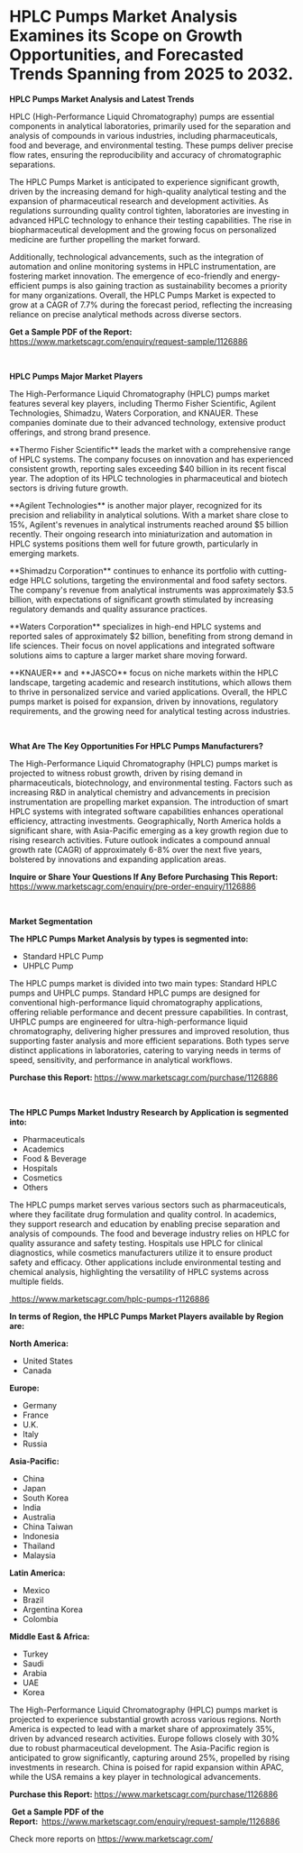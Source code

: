 <p><h1>HPLC Pumps Market Analysis Examines its Scope on Growth Opportunities, and Forecasted Trends Spanning from 2025 to 2032.</h1></p><p><strong>HPLC Pumps Market Analysis and Latest Trends</strong></p>
<p><p>HPLC (High-Performance Liquid Chromatography) pumps are essential components in analytical laboratories, primarily used for the separation and analysis of compounds in various industries, including pharmaceuticals, food and beverage, and environmental testing. These pumps deliver precise flow rates, ensuring the reproducibility and accuracy of chromatographic separations.</p><p>The HPLC Pumps Market is anticipated to experience significant growth, driven by the increasing demand for high-quality analytical testing and the expansion of pharmaceutical research and development activities. As regulations surrounding quality control tighten, laboratories are investing in advanced HPLC technology to enhance their testing capabilities. The rise in biopharmaceutical development and the growing focus on personalized medicine are further propelling the market forward.</p><p>Additionally, technological advancements, such as the integration of automation and online monitoring systems in HPLC instrumentation, are fostering market innovation. The emergence of eco-friendly and energy-efficient pumps is also gaining traction as sustainability becomes a priority for many organizations. Overall, the HPLC Pumps Market is expected to grow at a CAGR of 7.7% during the forecast period, reflecting the increasing reliance on precise analytical methods across diverse sectors.</p></p>
<p><strong>Get a Sample PDF of the Report:&nbsp;</strong> <a href="https://www.marketscagr.com/enquiry/request-sample/1126886?utm_campaign=2650&utm_medium=2&utm_source=Github&utm_content=ia&utm_term=09042025&utm_id=hplc-pumps">https://www.marketscagr.com/enquiry/request-sample/1126886</a></p>
<p>&nbsp;</p>
<p><strong>HPLC Pumps Major Market Players</strong></p>
<p><p>The High-Performance Liquid Chromatography (HPLC) pumps market features several key players, including Thermo Fisher Scientific, Agilent Technologies, Shimadzu, Waters Corporation, and KNAUER. These companies dominate due to their advanced technology, extensive product offerings, and strong brand presence.</p><p>**Thermo Fisher Scientific** leads the market with a comprehensive range of HPLC systems. The company focuses on innovation and has experienced consistent growth, reporting sales exceeding $40 billion in its recent fiscal year. The adoption of its HPLC technologies in pharmaceutical and biotech sectors is driving future growth.</p><p>**Agilent Technologies** is another major player, recognized for its precision and reliability in analytical solutions. With a market share close to 15%, Agilent's revenues in analytical instruments reached around $5 billion recently. Their ongoing research into miniaturization and automation in HPLC systems positions them well for future growth, particularly in emerging markets.</p><p>**Shimadzu Corporation** continues to enhance its portfolio with cutting-edge HPLC solutions, targeting the environmental and food safety sectors. The company's revenue from analytical instruments was approximately $3.5 billion, with expectations of significant growth stimulated by increasing regulatory demands and quality assurance practices.</p><p>**Waters Corporation** specializes in high-end HPLC systems and reported sales of approximately $2 billion, benefiting from strong demand in life sciences. Their focus on novel applications and integrated software solutions aims to capture a larger market share moving forward.</p><p>**KNAUER** and **JASCO** focus on niche markets within the HPLC landscape, targeting academic and research institutions, which allows them to thrive in personalized service and varied applications. Overall, the HPLC pumps market is poised for expansion, driven by innovations, regulatory requirements, and the growing need for analytical testing across industries.</p></p>
<p>&nbsp;</p>
<p><strong>What Are The Key Opportunities For HPLC Pumps Manufacturers?</strong></p>
<p><p>The High-Performance Liquid Chromatography (HPLC) pumps market is projected to witness robust growth, driven by rising demand in pharmaceuticals, biotechnology, and environmental testing. Factors such as increasing R&D in analytical chemistry and advancements in precision instrumentation are propelling market expansion. The introduction of smart HPLC systems with integrated software capabilities enhances operational efficiency, attracting investments. Geographically, North America holds a significant share, with Asia-Pacific emerging as a key growth region due to rising research activities. Future outlook indicates a compound annual growth rate (CAGR) of approximately 6-8% over the next five years, bolstered by innovations and expanding application areas.</p></p>
<p><strong>Inquire or Share Your Questions If Any Before Purchasing This Report:</strong> <a href="https://www.marketscagr.com/enquiry/pre-order-enquiry/1126886?utm_campaign=2650&utm_medium=2&utm_source=Github&utm_content=ia&utm_term=09042025&utm_id=hplc-pumps">https://www.marketscagr.com/enquiry/pre-order-enquiry/1126886</a></p>
<p>&nbsp;</p>
<p><strong>Market Segmentation</strong></p>
<p><strong>The HPLC Pumps Market Analysis by types is segmented into:</strong></p>
<p><ul><li>Standard HPLC Pump</li><li>UHPLC Pump</li></ul></p>
<p><p>The HPLC pumps market is divided into two main types: Standard HPLC pumps and UHPLC pumps. Standard HPLC pumps are designed for conventional high-performance liquid chromatography applications, offering reliable performance and decent pressure capabilities. In contrast, UHPLC pumps are engineered for ultra-high-performance liquid chromatography, delivering higher pressures and improved resolution, thus supporting faster analysis and more efficient separations. Both types serve distinct applications in laboratories, catering to varying needs in terms of speed, sensitivity, and performance in analytical workflows.</p></p>
<p><strong>Purchase this Report:&nbsp;</strong><a href="https://www.marketscagr.com/purchase/1126886?utm_campaign=2650&utm_medium=2&utm_source=Github&utm_content=ia&utm_term=09042025&utm_id=hplc-pumps">https://www.marketscagr.com/purchase/1126886</a></p>
<p>&nbsp;</p>
<p><strong>The HPLC Pumps Market Industry Research by Application is segmented into:</strong></p>
<p><ul><li>Pharmaceuticals</li><li>Academics</li><li>Food & Beverage</li><li>Hospitals</li><li>Cosmetics</li><li>Others</li></ul></p>
<p><p>The HPLC pumps market serves various sectors such as pharmaceuticals, where they facilitate drug formulation and quality control. In academics, they support research and education by enabling precise separation and analysis of compounds. The food and beverage industry relies on HPLC for quality assurance and safety testing. Hospitals use HPLC for clinical diagnostics, while cosmetics manufacturers utilize it to ensure product safety and efficacy. Other applications include environmental testing and chemical analysis, highlighting the versatility of HPLC systems across multiple fields.</p></p>
<p><a href="https://www.marketscagr.com/hplc-pumps-r1126886?utm_campaign=2650&utm_medium=2&utm_source=Github&utm_content=ia&utm_term=09042025&utm_id=hplc-pumps">&nbsp;https://www.marketscagr.com/hplc-pumps-r1126886</a></p>
<p><strong>In terms of Region, the HPLC Pumps Market Players available by Region are:</strong></p>
<p>
    <p> <strong> North America: </strong>
        <ul>
            <li>United States</li>
            <li>Canada</li>
        </ul>
        </p> 
    <p> <strong> Europe: </strong>
        <ul>
            <li>Germany</li>
            <li>France</li>
            <li>U.K.</li>
            <li>Italy</li>
            <li>Russia</li>
        </ul>
        </p> 
    <p> <strong> Asia-Pacific: </strong>
        <ul>
            <li>China</li>
            <li>Japan</li>
            <li>South Korea</li>
            <li>India</li>
            <li>Australia</li>
            <li>China Taiwan</li>
            <li>Indonesia</li>
            <li>Thailand</li>
            <li>Malaysia</li>
        </ul>
        </p> 
    <p> <strong> Latin America: </strong>
        <ul>
            <li>Mexico</li>
            <li>Brazil</li>
            <li>Argentina Korea</li>
            <li>Colombia</li>
        </ul>
        </p> 
    <p> <strong> Middle East & Africa: </strong>
        <ul>
            <li>Turkey</li>
            <li>Saudi</li>
            <li>Arabia</li>
            <li>UAE</li>
            <li>Korea</li>
        </ul>
    </p>
    </p>
<p><p>The High-Performance Liquid Chromatography (HPLC) pumps market is projected to experience substantial growth across various regions. North America is expected to lead with a market share of approximately 35%, driven by advanced research activities. Europe follows closely with 30% due to robust pharmaceutical development. The Asia-Pacific region is anticipated to grow significantly, capturing around 25%, propelled by rising investments in research. China is poised for rapid expansion within APAC, while the USA remains a key player in technological advancements.</p></p>
<p><strong>Purchase this Report: </strong><a href="https://www.marketscagr.com/purchase/1126886?utm_campaign=2650&utm_medium=2&utm_source=Github&utm_content=ia&utm_term=09042025&utm_id=hplc-pumps">https://www.marketscagr.com/purchase/1126886</a></p>
<p>&nbsp;<strong>Get a Sample PDF of the Report:&nbsp;&nbsp;</strong><a href="https://www.marketscagr.com/enquiry/request-sample/1126886?utm_campaign=2650&utm_medium=2&utm_source=Github&utm_content=ia&utm_term=09042025&utm_id=hplc-pumps">https://www.marketscagr.com/enquiry/request-sample/1126886</a></p>
<p><strong></strong></p>
<p>Check more reports on <a href="https://www.marketscagr.com/?utm_campaign=2650&utm_medium=2&utm_source=Github&utm_content=ia&utm_term=09042025&utm_id=hplc-pumps">https://www.marketscagr.com/</a></p>